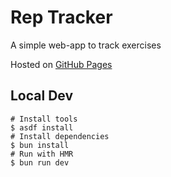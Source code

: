 # Rep Tracker

A simple web-app to track exercises

Hosted on [GitHub Pages](agwhitaker93.github.io/rep-tracker)

## Local Dev

```shell
# Install tools
$ asdf install
# Install dependencies
$ bun install
# Run with HMR
$ bun run dev
```
